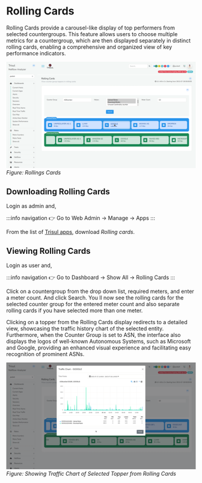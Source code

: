 # Rolling Cards

Rolling Cards provide a carousel-like display of top performers from selected countergroups. This feature allows users to choose multiple metrics for a countergroup, which are then displayed separately in distinct rolling cards, enabling a comprehensive and organized view of key performance indicators.


![](images/rollingcards.png)  
*Figure: Rollings Cards* 

## Downloading Rolling Cards

Login as admin and,

:::info navigation
:point_right: Go to Web Admin &rarr; Manage &rarr; Apps
:::

From the list of [Trisul apps](/docs/ag/webadmin/apps), download *Rolling cards*.

## Viewing Rolling Cards

Login as user and,

:::info navigation
:point_right: Go to Dashboard &rarr; Show All &rarr; Rolling Cards
:::

Click on a countergroup from the drop down list, required meters, and enter a meter count. And click Search. You ll now see the rolling cards for the selected counter group for the entered meter count and also separate rolling cards if you have selected more than one meter.

Clicking on a topper from the Rolling Cards display redirects to a detailed view, showcasing the traffic history chart of the selected entity. Furthermore, when the Counter Group is set to ASN, the interface also displays the logos of well-known Autonomous Systems, such as Microsoft and Google, providing an enhanced visual experience and facilitating easy recognition of prominent ASNs.

![](images/rollingcards_trafficchart.png)  
*Figure: Showing Traffic Chart of Selected Topper from Rolling Cards*

